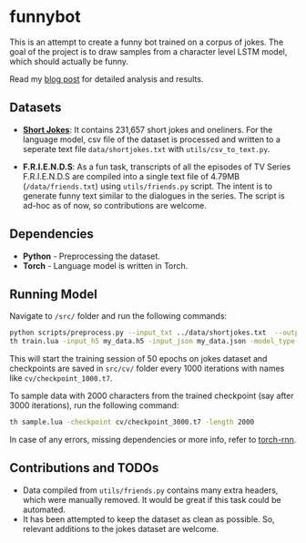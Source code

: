 # funnybot

This is an attempt to create a funny bot trained on a corpus of jokes. The goal of the project is to draw samples from a character level LSTM model, which should actually be funny. 

Read my [blog post](https://abhinavmoudgil95.github.io/2017-03-01/funnybot/) for detailed analysis and results. 

## Datasets

* **[Short Jokes](https://www.kaggle.com/abhinavmoudgil95/short-jokes)**: It contains 231,657 short jokes and oneliners. For the language model, csv file of the dataset is processed and written to a seperate text file `data/shortjokes.txt` with `utils/csv_to_text.py`. 

* **F.R.I.E.N.D.S**: As a fun task, transcripts of all the episodes of TV Series F.R.I.E.N.D.S are compiled into a single text file of 4.79MB (`/data/friends.txt`) using `utils/friends.py` script. The intent is to generate funny text similar to the dialogues in the series. The script is ad-hoc as of now, so contributions are welcome. 

## Dependencies

* **Python**  - Preprocessing the dataset.
* **Torch** - Language model is written in Torch. 

## Running Model

Navigate to `/src/` folder and run the following commands: 
```bash
python scripts/preprocess.py --input_txt ../data/shortjokes.txt  --output_h5 my_data.h5  --output_json my_data.json
th train.lua -input_h5 my_data.h5 -input_json my_data.json -model_type lstm -num_layers 3 -rnn_size 512
```
This will start the training session of 50 epochs on jokes dataset and checkpoints are saved in `src/cv/` folder every 1000 iterations with names like `cv/checkpoint_1000.t7`. 

To sample data with 2000 characters from the trained checkpoint (say after 3000 iterations), run the following command:

```bash
th sample.lua -checkpoint cv/checkpoint_3000.t7 -length 2000
````

In case of any errors, missing dependencies or more info, refer to [torch-rnn](https://github.com/jcjohnson/torch-rnn). 

## Contributions and TODOs
* Data compiled from `utils/friends.py` contains many extra headers, which were manually removed. It would be great if this task could be automated. 
* It has been attempted to keep the dataset as clean as possible. So, relevant additions to the jokes dataset are welcome. 

